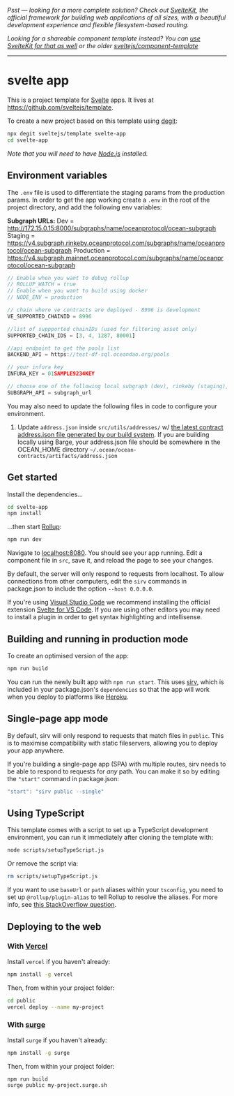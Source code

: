 _Psst — looking for a more complete solution? Check out [SvelteKit](https://kit.svelte.dev), the official framework for building web applications of all sizes, with a beautiful development experience and flexible filesystem-based routing._

_Looking for a shareable component template instead? You can [use SvelteKit for that as well](https://kit.svelte.dev/docs#packaging) or the older [sveltejs/component-template](https://github.com/sveltejs/component-template)_

---

# svelte app

This is a project template for [Svelte](https://svelte.dev) apps. It lives at https://github.com/sveltejs/template.

To create a new project based on this template using [degit](https://github.com/Rich-Harris/degit):

```bash
npx degit sveltejs/template svelte-app
cd svelte-app
```

_Note that you will need to have [Node.js](https://nodejs.org) installed._

## Environment variables

The `.env` file is used to differentiate the staging params from the production params.
In order to get the app working create a `.env` in the root of the project directory, and add the following env variables:

**Subgraph URLs:**
Dev = http://172.15.0.15:8000/subgraphs/name/oceanprotocol/ocean-subgraph
Staging = https://v4.subgraph.rinkeby.oceanprotocol.com/subgraphs/name/oceanprotocol/ocean-subgraph
Production = https://v4.subgraph.mainnet.oceanprotocol.com/subgraphs/name/oceanprotocol/ocean-subgraph


```js
// Enable when you want to debug rollup
// ROLLUP_WATCH = true
// Enable when you want to build using docker
// NODE_ENV = production

// chain where ve contracts are deployed - 8996 is development
VE_SUPPORTED_CHAINID = 8996

//list of suppported chainIDs (used for filtering asset only)
SUPPORTED_CHAIN_IDS = [3, 4, 1287, 80001]

//api endpoint to get the pools list
BACKEND_API = https://test-df-sql.oceandao.org/pools

// your infura key
INFURA_KEY = 01SAMPLE9234KEY

// choose one of the following local subgraph (dev), rinkeby (staging), and mainnet (prod)
SUBGRAPH_API = subgraph_url
```

You may also need to update the following files in code to configure your environment.

1. Update `address.json` inside `src/utils/addresses/` w/ [the latest contract address.json file generated by our build system](https://github.com/oceanprotocol/contracts/blob/main/addresses/address.json). If you are building locally using Barge, your address.json file should be somewhere in the OCEAN_HOME directory `~/.ocean/ocean-contracts/artifacts/address.json`

## Get started

Install the dependencies...

```bash
cd svelte-app
npm install
```

...then start [Rollup](https://rollupjs.org):

```bash
npm run dev
```

Navigate to [localhost:8080](http://localhost:8080). You should see your app running. Edit a component file in `src`, save it, and reload the page to see your changes.

By default, the server will only respond to requests from localhost. To allow connections from other computers, edit the `sirv` commands in package.json to include the option `--host 0.0.0.0`.

If you're using [Visual Studio Code](https://code.visualstudio.com/) we recommend installing the official extension [Svelte for VS Code](https://marketplace.visualstudio.com/items?itemName=svelte.svelte-vscode). If you are using other editors you may need to install a plugin in order to get syntax highlighting and intellisense.

## Building and running in production mode

To create an optimised version of the app:

```bash
npm run build
```

You can run the newly built app with `npm run start`. This uses [sirv](https://github.com/lukeed/sirv), which is included in your package.json's `dependencies` so that the app will work when you deploy to platforms like [Heroku](https://heroku.com).

## Single-page app mode

By default, sirv will only respond to requests that match files in `public`. This is to maximise compatibility with static fileservers, allowing you to deploy your app anywhere.

If you're building a single-page app (SPA) with multiple routes, sirv needs to be able to respond to requests for _any_ path. You can make it so by editing the `"start"` command in package.json:

```js
"start": "sirv public --single"
```

## Using TypeScript

This template comes with a script to set up a TypeScript development environment, you can run it immediately after cloning the template with:

```bash
node scripts/setupTypeScript.js
```

Or remove the script via:

```bash
rm scripts/setupTypeScript.js
```

If you want to use `baseUrl` or `path` aliases within your `tsconfig`, you need to set up `@rollup/plugin-alias` to tell Rollup to resolve the aliases. For more info, see [this StackOverflow question](https://stackoverflow.com/questions/63427935/setup-tsconfig-path-in-svelte).

## Deploying to the web

### With [Vercel](https://vercel.com)

Install `vercel` if you haven't already:

```bash
npm install -g vercel
```

Then, from within your project folder:

```bash
cd public
vercel deploy --name my-project
```

### With [surge](https://surge.sh/)

Install `surge` if you haven't already:

```bash
npm install -g surge
```

Then, from within your project folder:

```bash
npm run build
surge public my-project.surge.sh
```
